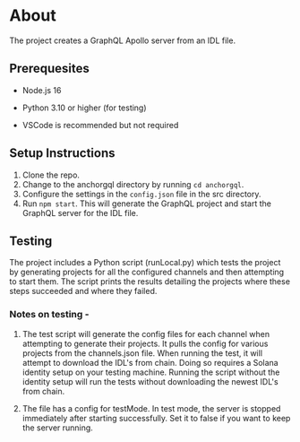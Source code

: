 # About

The project creates a GraphQL Apollo server from an IDL file.

## Prerequesites

- Node.js 16

- Python 3.10 or higher (for testing)

- VSCode is recommended but not required

## Setup Instructions

1. Clone the repo.
2. Change to the anchorgql directory by running `cd anchorgql`.
3. Configure the settings in the `config.json` file in the src directory.
4. Run `npm start`. This will generate the GraphQL project and start the GraphQL server for the IDL file.

## Testing

The project includes a Python script (runLocal.py) which tests the project by generating projects for all the configured channels and then attempting to start them. The script prints the results detailing the projects where these steps succeeded and where they failed.

### Notes on testing -

1. The test script will generate the config files for each channel when attempting to generate their projects. It pulls the config for various projects from the channels.json file. When running the test, it will attempt to download the IDL's from chain. Doing so requires a Solana identity setup on your testing machine. Running the script without the identity setup will run the tests without downloading the newest IDL's from chain.

2. The file has a config for testMode. In test mode, the server is stopped immediately after starting successfully. Set it to false if you want to keep the server running.